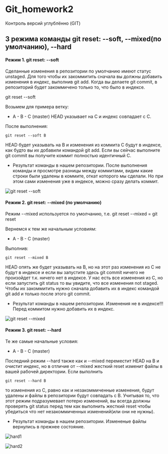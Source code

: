 # Git_homework2
Контроль версий углублённо (GIT) 


## 3 режима команды git reset: --soft, --mixed(по умолчанию), --hard

#### Режим 1. git reset: --soft

Сделанные изменения в репозитории по умолчанию имеют статус unstaged. Для того чтобы их закоммитить сначала вы должны добавить изменения в индекс, выполнив git add. Когда вы делаете git commit, в репозиторий будет закоммичено только то, что было в индексе.

git reset --soft

Возьмем для примера ветку:
- A - B - C (master)
HEAD указывает на C и индекс совпадает с C.

После выполнения:

```git reset --soft B```

HEAD будет указывать на B и изменения из коммита C будут в индексе, как будто вы их добавили командой git add. Если вы сейчас выполните git commit вы получите коммит полностью идентичный C.

* Результат команды в нашем репозитории. После выполнения команды и просмотре разницы между коммитами, видим какие строки были удалены в коммите, откат которого мы сделали. Но при этом сами изменения уже в индексе, можно сразу делать коммит.

![git reset --soft](/calculatorMVC/Sourse/git%20reset%20soft.png)


#### Режим 2. git reset: --mixed  (по умолчанию)

Режим --mixed используется по умолчанию, т.е. git reset --mixed = git reset

Вернемся к тем же начальным условиям:
- A - B - C (master)

Выполнив:

```git reset --mixed B```

HEAD опять же будет указывать на B, но на этот раз изменения из С не будут в индексе и если вы запустите здесь git commit ничего не произойдет т.к. ничего нет в индексе. У нас есть все изменения из С, но если запустить git status то вы увидите, что все изменения not staged. Чтобы их закоммитить нужно сначала добавить их в индекс командой git add и только после этого git commit.

* Результат команды в нашем репозитории. Изменения не в индексе!!! Перед коммитом нужно добавить их в индекс.

![git reset --mixed](/calculatorMVC/Sourse/git%20reset%20--mixed.png)


#### Режим 3. git reset: --hard  

Те же самые начальные условия:
- A - B - C (master)

Последний режим --hard также как и --mixed переместит HEAD на В и очистит индекс, но в отличие от --mixed жесткий reset изменит файлы в вашей рабочей директории. Если выполнить

```git reset --hard B```

то изменения из С, равно как и незакоммиченные изменения, будут удалены и файлы в репозитории будут совпадать с B. Учитывая то, что этот режим подразумевает потерю изменений, вы всегда должны проверять git status перед тем как выполнить жесткий reset чтобы убедиться что нет незакоммиченных изменений(или они не нужны).

* Результат команды в нашем репозитории. Измененые файлы вернулись в прежнее состояние.

![hard1](/calculatorMVC/Sourse/git%20reset%20hard1.png)

![hard2](/calculatorMVC/Sourse/git%20reset%20hard2.png)



